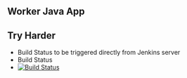 ## Worker Java App

## Try Harder
* Build Status to be triggered directly from Jenkins server
* Build Status
* [![Build Status](http://34.125.117.211:8080/buildStatus/icon?job=Instavote%2Fworker-build)](http://34.125.117.211:8080/job/Instavote/job/worker-build/)
